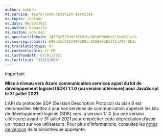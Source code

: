 ```yaml
---
author: mikben
ms.service: azure-communication-services
ms.topic: include
ms.date: 06/30/2021
ms.author: bobazile
ms.custom: sdp_dep
ms.openlocfilehash: 245532325d4ff6f6fba301d00b96e119ed671eeb
ms.sourcegitcommit: 695a33a2123429289ac316028265711a79542b1c
ms.translationtype: HT
ms.contentlocale: fr-FR
ms.lasthandoff: 07/01/2021
ms.locfileid: "113131806"
---
```

> [!IMPORTANT]
> **Mise à niveau vers Azure communication services appel du kit de développement logiciel (SDK) 1.1.0 (ou version ultérieure) pour JavaScript le 31 juillet 2021.**
>
> L’API du protocole SDP (Session Description Protocol) du plan B est déconseillée. Mettez à jour vos services de communication appelant les kits de développement logiciel (SDK) vers la version 1.1.0 (ou une version ultérieure) avant le 31 juillet 2021 pour empêcher cette dépréciation d’avoir un impact sur vos utilisateurs. Pour plus d’informations, consultez les [notes de version](https://github.com/Azure/Communication/blob/master/releasenotes/acs-javascript-calling-library-release-notes.md#v110-2021-06-17) de la bibliothèque appelante.
